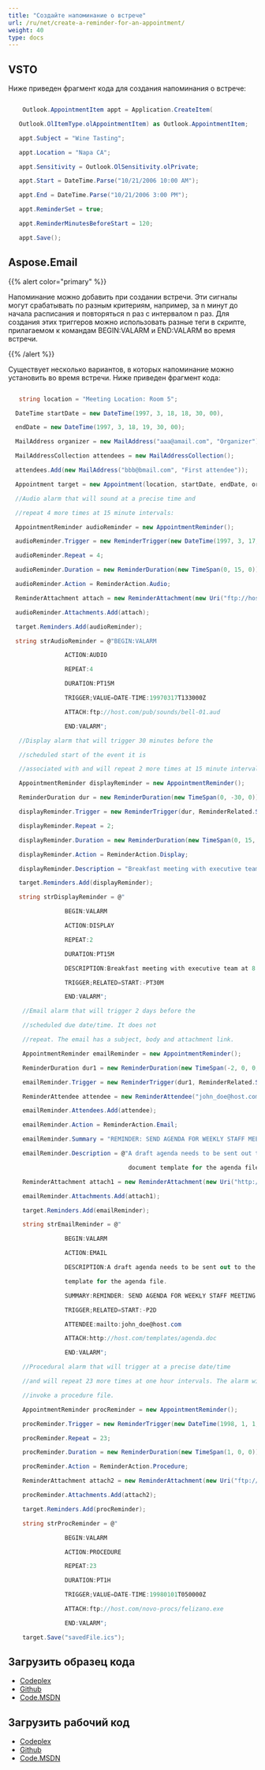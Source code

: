 ```yaml
---
title: "Создайте напоминание о встрече"
url: /ru/net/create-a-reminder-for-an-appointment/
weight: 40
type: docs
---
```



## **VSTO**
Ниже приведен фрагмент кода для создания напоминания о встрече:

``` cs

    Outlook.AppointmentItem appt = Application.CreateItem(

   Outlook.OlItemType.olAppointmentItem) as Outlook.AppointmentItem;

   appt.Subject = "Wine Tasting";

   appt.Location = "Napa CA";

   appt.Sensitivity = Outlook.OlSensitivity.olPrivate;

   appt.Start = DateTime.Parse("10/21/2006 10:00 AM");

   appt.End = DateTime.Parse("10/21/2006 3:00 PM");

   appt.ReminderSet = true;

   appt.ReminderMinutesBeforeStart = 120;

   appt.Save();


```
## **Aspose.Email**
{{% alert color="primary" %}}

Напоминание можно добавить при создании встречи. Эти сигналы могут срабатывать по разным критериям, например, за n минут до начала расписания и повторяться n раз с интервалом n раз. Для создания этих триггеров можно использовать разные теги в скрипте, прилагаемом к командам BEGIN:VALARM и END:VALARM во время встречи.

{{% /alert %}}

Существует несколько вариантов, в которых напоминание можно установить во время встречи. Ниже приведен фрагмент кода:

``` cs

   string location = "Meeting Location: Room 5";

  DateTime startDate = new DateTime(1997, 3, 18, 18, 30, 00),

  endDate = new DateTime(1997, 3, 18, 19, 30, 00);

  MailAddress organizer = new MailAddress("aaa@amail.com", "Organizer");

  MailAddressCollection attendees = new MailAddressCollection();

  attendees.Add(new MailAddress("bbb@bmail.com", "First attendee"));

  Appointment target = new Appointment(location, startDate, endDate, organizer, attendees);

  //Audio alarm that will sound at a precise time and

  //repeat 4 more times at 15 minute intervals:

  AppointmentReminder audioReminder = new AppointmentReminder();

  audioReminder.Trigger = new ReminderTrigger(new DateTime(1997, 3, 17, 13, 30, 0, DateTimeKind.Utc));

  audioReminder.Repeat = 4;

  audioReminder.Duration = new ReminderDuration(new TimeSpan(0, 15, 0));

  audioReminder.Action = ReminderAction.Audio;

  ReminderAttachment attach = new ReminderAttachment(new Uri("ftp://host.com/pub/sounds/bell-01.aud"));

  audioReminder.Attachments.Add(attach);

  target.Reminders.Add(audioReminder);

  string strAudioReminder = @"BEGIN:VALARM

                ACTION:AUDIO

                REPEAT:4

                DURATION:PT15M

                TRIGGER;VALUE=DATE-TIME:19970317T133000Z

                ATTACH:ftp://host.com/pub/sounds/bell-01.aud

                END:VALARM";

   //Display alarm that will trigger 30 minutes before the

   //scheduled start of the event it is

   //associated with and will repeat 2 more times at 15 minute intervals:

   AppointmentReminder displayReminder = new AppointmentReminder();

   ReminderDuration dur = new ReminderDuration(new TimeSpan(0, -30, 0));

   displayReminder.Trigger = new ReminderTrigger(dur, ReminderRelated.Start);

   displayReminder.Repeat = 2;

   displayReminder.Duration = new ReminderDuration(new TimeSpan(0, 15, 0));

   displayReminder.Action = ReminderAction.Display;

   displayReminder.Description = "Breakfast meeting with executive team at 8:30 AM EST";

   target.Reminders.Add(displayReminder);

   string strDisplayReminder = @"

                BEGIN:VALARM

                ACTION:DISPLAY

                REPEAT:2

                DURATION:PT15M

                DESCRIPTION:Breakfast meeting with executive team at 8:30 AM EST

                TRIGGER;RELATED=START:-PT30M

                END:VALARM";

    //Email alarm that will trigger 2 days before the

    //scheduled due date/time. It does not

    //repeat. The email has a subject, body and attachment link.

    AppointmentReminder emailReminder = new AppointmentReminder();

    ReminderDuration dur1 = new ReminderDuration(new TimeSpan(-2, 0, 0, 0));

    emailReminder.Trigger = new ReminderTrigger(dur1, ReminderRelated.Start);

    ReminderAttendee attendee = new ReminderAttendee("john_doe@host.com");

    emailReminder.Attendees.Add(attendee);

    emailReminder.Action = ReminderAction.Email;

    emailReminder.Summary = "REMINDER: SEND AGENDA FOR WEEKLY STAFF MEETING";

    emailReminder.Description = @"A draft agenda needs to be sent out to the attendees to the weekly managers meeting (MGR-LIST). Attached is a pointer the

                                  document template for the agenda file.";

    ReminderAttachment attach1 = new ReminderAttachment(new Uri("http://host.com/templates/agenda.doc"));

    emailReminder.Attachments.Add(attach1);

    target.Reminders.Add(emailReminder);

    string strEmailReminder = @"

                BEGIN:VALARM

                ACTION:EMAIL

                DESCRIPTION:A draft agenda needs to be sent out to the attendees to the weekly managers meeting (MGR-LIST). Attached is a pointer the document

                template for the agenda file.

                SUMMARY:REMINDER: SEND AGENDA FOR WEEKLY STAFF MEETING

                TRIGGER;RELATED=START:-P2D

                ATTENDEE:mailto:john_doe@host.com

                ATTACH:http://host.com/templates/agenda.doc

                END:VALARM";

    //Procedural alarm that will trigger at a precise date/time

    //and will repeat 23 more times at one hour intervals. The alarm will

    //invoke a procedure file.

    AppointmentReminder procReminder = new AppointmentReminder();

    procReminder.Trigger = new ReminderTrigger(new DateTime(1998, 1, 1, 5, 0, 0, DateTimeKind.Utc));

    procReminder.Repeat = 23;

    procReminder.Duration = new ReminderDuration(new TimeSpan(1, 0, 0));

    procReminder.Action = ReminderAction.Procedure;

    ReminderAttachment attach2 = new ReminderAttachment(new Uri("ftp://host.com/novo-procs/felizano.exe"));

    procReminder.Attachments.Add(attach2);

    target.Reminders.Add(procReminder);

    string strProcReminder = @"

                BEGIN:VALARM

                ACTION:PROCEDURE

                REPEAT:23

                DURATION:PT1H

                TRIGGER;VALUE=DATE-TIME:19980101T050000Z

                ATTACH:ftp://host.com/novo-procs/felizano.exe

                END:VALARM";

    target.Save("savedFile.ics");


```
## **Загрузить образец кода**
- [Codeplex](https://asposevsto.codeplex.com/releases/view/616980)
- [Github](https://github.com/aspose-email/Aspose.Email-for-.NET/releases/tag/AsposeEmailVsVSTOv1.1)
- [Code.MSDN](https://code.msdn.microsoft.com/AsposeEmail-Vs-VSTO-fa535977)
## **Загрузить рабочий код**
- [Codeplex](https://asposevsto.codeplex.com/SourceControl/latest#Aspose.Email)
- [Github](https://github.com/aspose-email/Aspose.Email-for-.NET/tree/master/Plugins/Aspose.Email%20Vs%20VSTO%20Outlook/Code%20Comparison%20of%20Common%20Features/Create%20a%20Reminder%20for%20an%20Appointment)
- [Code.MSDN](https://code.msdn.microsoft.com/AsposeEmail-Vs-VSTO-fa535977/view/SourceCode#content)
